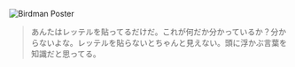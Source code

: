 <!--
.. title: Birdman
.. slug: birdman
.. date: 2021-03-07 20:37:01 UTC+09:00
.. tags: 
.. category: 
.. link: 
.. description: 
.. type: text
-->

![Birdman Poster](https://www.themoviedb.org/t/p/original/ivH8rOkZ12BHjmwiuENylJvQf1F.jpg)

> あんたはレッテルを貼ってるだけだ。これが何だか分かっているか？分からないよな。レッテルを貼らないとちゃんと見えない。頭に浮かぶ言葉を知識だと思ってる。